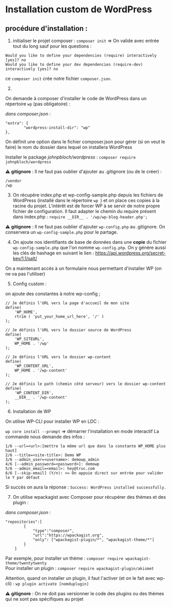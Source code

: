 # Installation custom de WordPress

## procédure d'installation : 

1. initialiser le projet composer : `composer init` => On valide avec entrée tout du long sauf pour les questions :
```
Would you like to define your dependencies (require) interactively [yes]? no
Would you like to define your dev dependencies (require-dev) interactively [yes]? no
```
ce `composer init` crée notre fichier `composer.json`.

2. 

On demande à composer d'installer le code de WordPress dans un répertoire `wp` (pas obligatoire) : 

_dans composer.json :_
```
"extra": {
        "wordpress-install-dir": "wp"
},
```
On définit une option dans le fichier composer.json pour gérer (si on veut le faire) le nom du dossier dans lequel on installera WordPress

Installer le package _johnpbloch/wordpress_ : `composer require johnpbloch/wordpress`

:warning:  **gitignore** : Il ne faut pas oublier d'ajouter au .gitignore (ou de le créer) :

```
/vendor
/wp
```

3. On récupère index.php et wp-config-sample.php depuis les fichiers de WordPress (installé dans le répertoire `wp `) et on place ces copies à la racine du projet. L'intérêt est de forcer WP à se servir de notre propre fichier de configuration. Il faut adapter le chemin du require présent dans index.php : `require __DIR__ . '/wp/wp-blog-header.php';`

:warning:  **gitignore** : Il ne faut pas oublier d'ajouter `wp-config.php` au .gitignore. On conservera un `wp-config-sample.php` pour le partage.

4. On ajoute nos identifiants de base de données dans une **copie** du fichier `wp-config-sample.php` que l'on nomme `wp-config.php`. On y génère aussi les clés de hashage en suivant le lien : https://api.wordpress.org/secret-key/1.1/salt/

On a maintenant accès à un formulaire nous permettant d'installer WP (on ne va pas l'utiliser)

5. Config custom :

on ajoute des constantes à notre wp-config ; 

```
// Je définis l'URL vers la page d'accueil de mon site
define(
    'WP_HOME',
    rtrim ( 'put_your_home_url_here', '/' )
);

// Je définis l'URL vers le dossier source de WordPress
define(
    'WP_SITEURL',
    WP_HOME . '/wp'
);

// Je définis l'URL vers le dossier wp-content
define(
    'WP_CONTENT_URL',
    WP_HOME . '/wp-content'
);

// Je définis le path (chemin côté serveur) vers le dossier wp-content
define(
    'WP_CONTENT_DIR',
    __DIR__ . '/wp-content'
);
```

6. Installation de WP

On utilise WP-CLI pour installer WP en LDC :

`wp core install --prompt` => démarrer l'installation en mode interactif
La commande nous demande des infos :
```
1/6 --url=<url>:[mettre la même url que dans la constante WP_HOME plus haut]
2/6 --title=<site-title>: Demo WP
3/6 --admin_user=<username>: demowp_admin
4/6 [--admin_password=<password>]: demowp
5/6 --admin_email=<email>: hey@truc.com
6/6 [--skip-email] (Y/n): <= On appuie direct sur entrée pour valider le Y par défaut
```

Si succès on aura la réponse :
`Success: WordPress installed successfully.`

7. On utilise wpackagist avec Composer pour récupérer des thèmes et des plugin : 

_dans composer.json_ :
```
"repositories":[
        {
            "type":"composer",
            "url":"https://wpackagist.org",
            "only": ["wpackagist-plugin/*", "wpackagist-theme/*"]
        }
    ]
```

Par exemple, pour installer un thème : `composer require wpackagist-theme/twentytwenty`   
Pour installer un plugin : `composer require wpackagist-plugin/akismet`

Attention, quand on installer un plugin, il faut l'activer (et on le fait avec wp-cli) :
`wp plugin activate [nomduplugin]`

:warning: **gitignore** : On ne doit pas versionner le code des plugins ou des thèmes qui ne sont pas spécifiques au projet